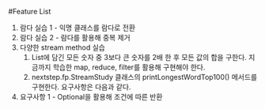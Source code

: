 #Feature List
1. 람다 실습 1 - 익명 클래스를 람다로 전환
2. 람다 실습 2 - 람다를 활용해 중복 제거
3. 다양한 stream method 실습
    1. List에 담긴 모든 숫자 중 3보다 큰 숫자를 2배 한 후 모든 값의 합을 구한다. 지금까지 학습한 map, reduce, filter를 활용해 구현해야 한다.
    2. nextstep.fp.StreamStudy 클래스의 printLongestWordTop100() 메서드를 구현한다. 요구사항은 다음과 같다.
4. 요구사항 1 - Optional을 활용해 조건에 따른 반환